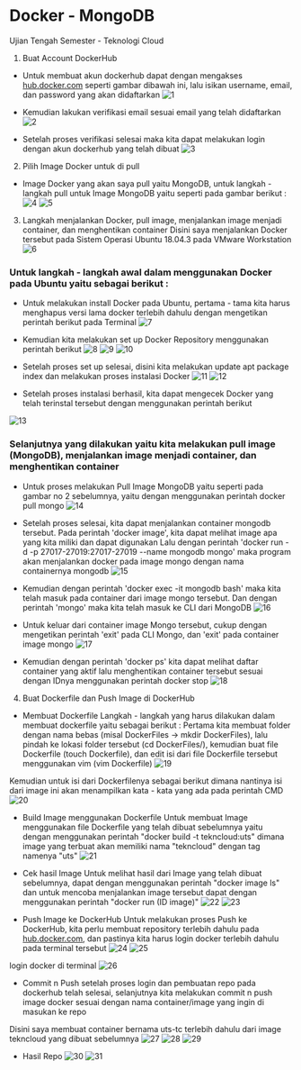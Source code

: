 # Docker - MongoDB

Ujian Tengah Semester - Teknologi Cloud

1. Buat Account DockerHub
- Untuk membuat akun dockerhub dapat dengan mengakses [hub.docker.com](https://hub.docker.com/) seperti gambar dibawah ini, lalu isikan username, email, dan password yang akan didaftarkan
![1](https://github.com/amharnh13/uts-tekn-cloud/blob/master/image/1.png)

- Kemudian lakukan verifikasi email sesuai email yang telah didaftarkan
![2](https://github.com/amharnh13/uts-tekn-cloud/blob/master/image/2.png)

- Setelah proses verifikasi selesai maka kita dapat melakukan login dengan akun dockerhub yang telah dibuat
![3](https://github.com/amharnh13/uts-tekn-cloud/blob/master/image/3.png)


2. Pilih Image Docker untuk di pull
- Image Docker yang akan saya pull yaitu MongoDB, untuk langkah - langkah pull untuk Image MongoDB yaitu seperti pada gambar berikut :
![4](https://github.com/amharnh13/uts-tekn-cloud/blob/master/image/4.png)
![5](https://github.com/amharnh13/uts-tekn-cloud/blob/master/image/5.png)

3. Langkah menjalankan Docker, pull image, menjalankan image menjadi container, dan menghentikan container
Disini saya menjalankan Docker tersebut pada Sistem Operasi Ubuntu 18.04.3 pada VMware Workstation
![6](https://github.com/amharnh13/uts-tekn-cloud/blob/master/image/6.png)

### Untuk langkah - langkah awal dalam menggunakan Docker pada Ubuntu yaitu sebagai berikut :
- Untuk melakukan install Docker pada Ubuntu, pertama - tama kita harus menghapus versi lama docker terlebih dahulu dengan mengetikan perintah berikut pada Terminal
![7](https://github.com/amharnh13/uts-tekn-cloud/blob/master/image/7.png)

- Kemudian kita melakukan set up Docker Repository menggunakan perintah berikut
![8](https://github.com/amharnh13/uts-tekn-cloud/blob/master/image/8.png)
![9](https://github.com/amharnh13/uts-tekn-cloud/blob/master/image/9.png)
![10](https://github.com/amharnh13/uts-tekn-cloud/blob/master/image/10.png)

- Setelah proses set up selesai, disini kita melakukan update apt package index dan melakukan proses instalasi Docker
![11](https://github.com/amharnh13/uts-tekn-cloud/blob/master/image/11.png)
![12](https://github.com/amharnh13/uts-tekn-cloud/blob/master/image/12.png)

- Setelah proses instalasi berhasil, kita dapat mengecek Docker yang telah terinstal tersebut dengan menggunakan perintah berikut

![13](https://github.com/amharnh13/uts-tekn-cloud/blob/master/image/13.png)



### Selanjutnya yang dilakukan yaitu kita melakukan pull image (MongoDB), menjalankan image menjadi container, dan menghentikan container
- Untuk proses melakukan Pull Image MongoDB yaitu seperti pada gambar no 2 sebelumnya, yaitu dengan menggunakan perintah docker pull mongo
![14](https://github.com/amharnh13/uts-tekn-cloud/blob/master/image/14.png)

- Setelah proses selesai, kita dapat menjalankan container mongodb tersebut. Pada perintah 'docker image', kita dapat melihat image apa yang kita miliki dan dapat digunakan Lalu dengan perintah 'docker run -d -p 27017-27019:27017-27019 --name mongodb mongo' maka program akan menjalankan docker pada image mongo dengan nama containernya mongodb
![15](https://github.com/amharnh13/uts-tekn-cloud/blob/master/image/15.png)

- Kemudian dengan perintah 'docker exec -it mongodb bash' maka kita telah masuk pada container dari image mongo tersebut. Dan dengan perintah 'mongo' maka kita telah masuk ke CLI dari MongoDB
![16](https://github.com/amharnh13/uts-tekn-cloud/blob/master/image/16.png)

- Untuk keluar dari container image Mongo tersebut, cukup dengan mengetikan perintah 'exit' pada CLI Mongo, dan 'exit' pada container image mongo
![17](https://github.com/amharnh13/uts-tekn-cloud/blob/master/image/17.png)

- Kemudian dengan perintah 'docker ps' kita dapat melihat daftar container yang aktif lalu menghentikan container tersebut sesuai dengan IDnya menggunakan perintah docker stop
![18](https://github.com/amharnh13/uts-tekn-cloud/blob/master/image/18.png)


4. Buat Dockerfile dan Push Image di DockerHub
- Membuat Dockerfile
Langkah - langkah yang harus dilakukan dalam membuat dockerfile yaitu sebagai berikut :
Pertama kita membuat folder dengan nama bebas (misal DockerFiles -> mkdir DockerFiles), lalu pindah ke lokasi folder tersebut (cd DockerFiles/), kemudian buat file Dockerfile (touch Dockerfile), dan edit isi dari file Dockerfile tersebut menggunakan vim (vim Dockerfile)
![19](https://github.com/amharnh13/uts-tekn-cloud/blob/master/image/19.png)

Kemudian untuk isi dari Dockerfilenya sebagai berikut dimana nantinya isi dari image ini akan menampilkan kata - kata yang ada pada perintah CMD
![20](https://github.com/amharnh13/uts-tekn-cloud/blob/master/image/20.png)

- Build Image menggunakan Dockerfile
Untuk membuat Image menggunakan file Dockerfile yang telah dibuat sebelumnya yaitu dengan menggunakan perintah "docker build -t tekncloud:uts" dimana image yang terbuat akan memiliki nama "tekncloud" dengan tag namenya "uts"
![21](https://github.com/amharnh13/uts-tekn-cloud/blob/master/image/21.png)

- Cek hasil Image
Untuk melihat hasil dari Image yang telah dibuat sebelumnya, dapat dengan menggunakan perintah "docker image ls" dan untuk mencoba menjalankan image tersebut dapat dengan menggunakan perintah "docker run (ID image)"
![22](https://github.com/amharnh13/uts-tekn-cloud/blob/master/image/22.png)
![23](https://github.com/amharnh13/uts-tekn-cloud/blob/master/image/23.png)

- Push Image ke DockerHub
Untuk melakukan proses Push ke DockerHub, kita perlu membuat repository terlebih dahulu pada [hub.docker.com](https://hub.docker.com/), dan pastinya kita harus login docker terlebih dahulu pada terminal tersebut
![24](https://github.com/amharnh13/uts-tekn-cloud/blob/master/image/24.png)
![25](https://github.com/amharnh13/uts-tekn-cloud/blob/master/image/25.png)

login docker di terminal 
![26](https://github.com/amharnh13/uts-tekn-cloud/blob/master/image/26.png)

- Commit n Push
setelah proses login dan pembuatan repo pada dockerhub telah selesai, selanjutnya kita melakukan commit n push image docker sesuai dengan nama container/image yang ingin di masukan ke repo

Disini saya membuat container bernama uts-tc terlebih dahulu dari image tekncloud yang dibuat sebelumnya
![27](https://github.com/amharnh13/uts-tekn-cloud/blob/master/image/27.png)
![28](https://github.com/amharnh13/uts-tekn-cloud/blob/master/image/28.png)
![29](https://github.com/amharnh13/uts-tekn-cloud/blob/master/image/29.png)

- Hasil Repo
![30](https://github.com/amharnh13/uts-tekn-cloud/blob/master/image/30.png)
![31](https://github.com/amharnh13/uts-tekn-cloud/blob/master/image/31.png)